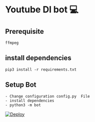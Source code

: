 # Youtube Dl bot 💻
## Prerequisite
    ffmpeg
  
    
## install dependencies
    pip3 install -r requirements.txt


## Setup Bot
    - Change configuration config.py  File
    - install dependencies
    - python3 -m bot

[![Deploy](https://www.herokucdn.com/deploy/button.svg)](https://heroku.com/deploy?template=https://github.com/hellcexbot/Telegram-Bot.git)
